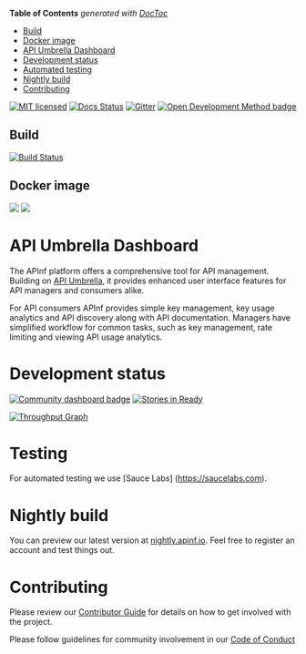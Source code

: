 <!-- START doctoc generated TOC please keep comment here to allow auto update -->
<!-- DON'T EDIT THIS SECTION, INSTEAD RE-RUN doctoc TO UPDATE -->
**Table of Contents**  *generated with [DocToc](https://github.com/thlorenz/doctoc)*

  - [Build](#build)
  - [Docker image](#docker-image)
- [API Umbrella Dashboard](#api-umbrella-dashboard)
- [Development status](#development-status)
- [Automated testing](#testing)
- [Nightly build](#nightly-build)
- [Contributing](#contributing)


<!-- END doctoc generated TOC please keep comment here to allow auto update -->

[![MIT licensed](https://img.shields.io/badge/license-MIT-blue.svg)](https://raw.githubusercontent.com/apinf/platform/develop/LICENSE)
[![Docs Status](https://img.shields.io/badge/docs-latest-brightgreen.svg?style=flat)](http://apinf.org/docs/)
[![Gitter](https://img.shields.io/badge/GITTER-JOIN_CHAT_%E2%86%92-1dce73.svg)](https://gitter.im/apinf/public)
[![Open Development Method badge](https://camo.githubusercontent.com/9065d5a7f38cb53b9934c0f1b15087e177360af6/68747470733a2f2f696d672e736869656c64732e696f2f62616467652f446576656c6f706d656e742532304d6574686f642d4f70656e2d626c75652e737667)](https://opendevelopmentmethod.org/)

## Build

[![Build Status](https://travis-ci.org/apinf/platform.svg?branch=feature%2F631-nightly-deployment)](https://travis-ci.org/apinf/platform)

## Docker image

[![](https://images.microbadger.com/badges/image/apinf/platform.svg)](http://microbadger.com/images/apinf/platform) [![](https://images.microbadger.com/badges/version/apinf/platform.svg)](http://microbadger.com/images/apinf/platform)

# API Umbrella Dashboard
The APInf platform offers a comprehensive tool for API management. Building on [API Umbrella](http://nrel.github.io/api-umbrella/), it provides enhanced user interface features for API managers and consumers alike.

For API consumers APInf provides simple key management, key usage analytics and API discovery along with API documentation. Managers have simplified workflow for common tasks, such as key management, rate limiting and viewing API usage analytics.


# Development status
[![Community dashboard badge](https://img.shields.io/badge/Community-Dashboard-blue.svg)](https://dashboard.cauldron.io/goto/afe91edf4f1c66a3bcfd3717f12e43c5)
[![Stories in Ready](https://badge.waffle.io/apinf/platform.png?label=ready&title=Ready)](https://waffle.io/apinf/api-umbrella-dashboard)

[![Throughput Graph](https://graphs.waffle.io/apinf/platform/throughput.svg)](https://waffle.io/apinf/platform/metrics)

# Testing

For automated testing we use [Sauce Labs] (https://saucelabs.com).

# Nightly build
You can preview our latest version at [nightly.apinf.io](https://nightly.apinf.io). Feel free to register an account and test things out.

# Contributing
Please review our [Contributor Guide](https://github.com/apinf/platform/blob/develop/.github/CONTRIBUTING.md) for details on how to get involved with the project.

Please follow guidelines for community involvement in our [Code of Conduct](https://github.com/apinf/platform/blob/develop/CODE_OF_CONDUCT.md)
